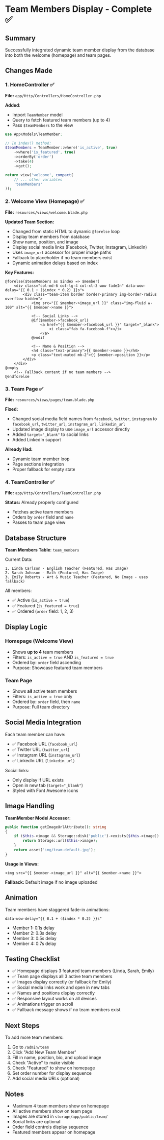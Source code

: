 # Team Members Display - Complete ✅

## Summary
Successfully integrated dynamic team member display from the database into both the welcome (homepage) and team pages.

## Changes Made

### 1. **HomeController** ✅
**File:** `app/Http/Controllers/HomeController.php`

**Added:**
- Import `TeamMember` model
- Query to fetch featured team members (up to 4)
- Pass `$teamMembers` to the view

```php
use App\Models\TeamMember;

// In index() method:
$teamMembers = TeamMember::where('is_active', true)
    ->where('is_featured', true)
    ->orderBy('order')
    ->take(4)
    ->get();

return view('welcome', compact(
    // ... other variables
    'teamMembers'
));
```

### 2. **Welcome View (Homepage)** ✅
**File:** `resources/views/welcome.blade.php`

**Updated Team Section:**
- Changed from static HTML to dynamic `@forelse` loop
- Display team members from database
- Show name, position, and image
- Display social media links (Facebook, Twitter, Instagram, LinkedIn)
- Uses `image_url` accessor for proper image paths
- Fallback to placeholder if no team members exist
- Dynamic animation delays based on index

**Key Features:**
```blade
@forelse($teamMembers as $index => $member)
    <div class="col-md-6 col-lg-4 col-xl-3 wow fadeIn" data-wow-delay="{{ 0.1 + ($index * 0.2) }}s">
        <div class="team-item border border-primary img-border-radius overflow-hidden">
            <img src="{{ $member->image_url }}" class="img-fluid w-100" alt="{{ $member->name }}">
            
            <!-- Social Links -->
            @if($member->facebook_url)
                <a href="{{ $member->facebook_url }}" target="_blank">
                    <i class="fab fa-facebook-f"></i>
                </a>
            @endif
            
            <!-- Name & Position -->
            <h4 class="text-primary">{{ $member->name }}</h4>
            <p class="text-muted mb-2">{{ $member->position }}</p>
        </div>
    </div>
@empty
    <!-- Fallback content if no team members -->
@endforelse
```

### 3. **Team Page** ✅
**File:** `resources/views/pages/team.blade.php`

**Fixed:**
- Changed social media field names from `facebook`, `twitter`, `instagram` to `facebook_url`, `twitter_url`, `instagram_url`, `linkedin_url`
- Updated image display to use `image_url` accessor directly
- Added `target="_blank"` to social links
- Added LinkedIn support

**Already Had:**
- Dynamic team member loop
- Page sections integration
- Proper fallback for empty state

### 4. **TeamController** ✅
**File:** `app/Http/Controllers/TeamController.php`

**Status:** Already properly configured
- Fetches active team members
- Orders by `order` field and `name`
- Passes to team page view

## Database Structure

**Team Members Table:** `team_members`

Current Data:
```
1. Linda Carlson - English Teacher (Featured, Has Image)
2. Sarah Johnson - Math (Featured, Has Image)
3. Emily Roberts - Art & Music Teacher (Featured, No Image - uses fallback)
```

All members:
- ✅ Active (`is_active = true`)
- ✅ Featured (`is_featured = true`)
- ✅ Ordered (`order` field: 1, 2, 3)

## Display Logic

### Homepage (Welcome View)
- Shows **up to 4** team members
- Filters: `is_active = true` AND `is_featured = true`
- Ordered by: `order` field ascending
- Purpose: Showcase featured team members

### Team Page
- Shows **all** active team members
- Filters: `is_active = true` only
- Ordered by: `order` field, then `name`
- Purpose: Full team directory

## Social Media Integration

Each team member can have:
- ✅ Facebook URL (`facebook_url`)
- ✅ Twitter URL (`twitter_url`)
- ✅ Instagram URL (`instagram_url`)
- ✅ LinkedIn URL (`linkedin_url`)

Social links:
- Only display if URL exists
- Open in new tab (`target="_blank"`)
- Styled with Font Awesome icons

## Image Handling

**TeamMember Model Accessor:**
```php
public function getImageUrlAttribute(): string
{
    if ($this->image && Storage::disk('public')->exists($this->image)) {
        return Storage::url($this->image);
    }
    return asset('img/team-default.jpg');
}
```

**Usage in Views:**
```blade
<img src="{{ $member->image_url }}" alt="{{ $member->name }}">
```

**Fallback:** Default image if no image uploaded

## Animation

Team members have staggered fade-in animations:
```blade
data-wow-delay="{{ 0.1 + ($index * 0.2) }}s"
```

- Member 1: 0.1s delay
- Member 2: 0.3s delay
- Member 3: 0.5s delay
- Member 4: 0.7s delay

## Testing Checklist

- ✅ Homepage displays 3 featured team members (Linda, Sarah, Emily)
- ✅ Team page displays all 3 active team members
- ✅ Images display correctly (or fallback for Emily)
- ✅ Social media links work and open in new tabs
- ✅ Names and positions display correctly
- ✅ Responsive layout works on all devices
- ✅ Animations trigger on scroll
- ✅ Fallback message shows if no team members exist

## Next Steps

To add more team members:
1. Go to `/admin/team`
2. Click "Add New Team Member"
3. Fill in name, position, bio, and upload image
4. Check "Active" to make visible
5. Check "Featured" to show on homepage
6. Set order number for display sequence
7. Add social media URLs (optional)

## Notes

- Maximum 4 team members show on homepage
- All active members show on team page
- Images are stored in `storage/app/public/team/`
- Social links are optional
- Order field controls display sequence
- Featured members appear on homepage
